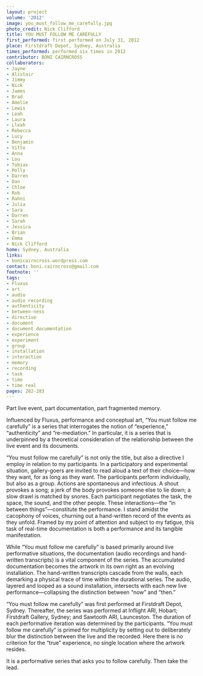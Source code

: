 ```yaml
---
layout: project
volume: '2012'
image: you_must_follow_me_carefully.jpg
photo_credit: Nick Clifford
title: YOU MUST FOLLOW ME CAREFULLY
first_performed: first performed on July 31, 2012
place: Firstdraft Depot, Sydney, Australia
times_performed: performed six times in 2012
contributor: BONI CAIRNCROSS
collaborators:
- Jayne
- Alistair
- Jimmy
- Nick
- James
- Brad
- Amelie
- Lewis
- Leah
- Laura
- Lleah
- Rebecca
- Lucy
- Benjamin
- Vitto
- Anna
- Lou
- Tobias
- Holly
- Darren
- Dan
- Chloe
- Rob
- Rahni
- Julia
- Sara
- Darren
- Sarah
- Jessica
- Brian
- Emma
- Nick Clifford
home: Sydney, Australia
links:
- bonicairncross.wordpress.com
contact: boni.cairncross@gmail.com
footnote: ''
tags:
- Fluxus
- art
- audio
- audio recording
- authenticity
- between-ness
- directive
- document
- document documentation
- experience
- experiment
- group
- installation
- interaction
- memory
- recording
- task
- time
- time real
pages: 282-283
---
```


Part live event, part documentation, part fragmented memory.

Influenced by Fluxus, performance and conceptual art, “You must follow me carefully” is a series that interrogates the notion of “experience,” “authenticity” and “re-mediation.” In particular, it is a series that is underpinned by a theoretical consideration of the relationship between the live event and its documents.

“You must follow me carefully” is not only the title, but also a directive I employ in relation to my participants. In a participatory and experimental situation, gallery-goers are invited to read aloud a text of their choice—how they want, for as long as they want. The participants perform individually, but also as a group. Actions are spontaneous and infectious. A shout provokes a song; a jerk of the body provokes someone else to lie down; a slow drawl is matched by snores. Each participant negotiates the task, the space, the sound, and the other people. These interactions—the “in between things”—constitute the performance. I stand amidst the cacophony of voices, churning out a hand-written record of the events as they unfold. Framed by my point of attention and subject to my fatigue, this task of real-time documentation is both a performance and its tangible manifestation.

While “You must follow me carefully” is based primarily around live performative situations, the documentation (audio recordings and hand-written transcripts) is a vital component of the series. The accumulated documentation becomes the artwork in its own right as an evolving installation. The hand-written transcripts cascade from the walls, each demarking a physical trace of time within the durational series. The audio, layered and looped as a sound installation, intersects with each new live performance—collapsing the distinction between “now” and “then.”

“You must follow me carefully” was first performed at Firstdraft Depot, Sydney. Thereafter, the series was performed at Inflight ARI, Hobart; Firstdraft Gallery, Sydney; and Sawtooth ARI, Launceston. The duration of each performative iteration was determined by the participants. “You must follow me carefully” is primed for multiplicity by setting out to deliberately blur the distinction between the live and the recorded. Here there is no criterion for the “true” experience, no single location where the artwork resides.

It is a performative series that asks you to follow carefully. Then take the lead.
